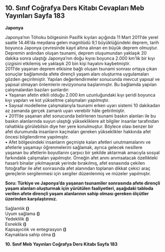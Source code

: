 ## 10. Sınıf Coğrafya Ders Kitabı Cevapları Meb Yayınları Sayfa 183

**Japonya**

Japonya’nın Töhoku bölgesinin Pasifik kıyıları açığında 11 Mart 2011’de yerel saatle 14.46’da meydana gelen magnitüdü 9,1 büyüklüğündeki deprem, tarih boyunca Japonya çevresinde kayıt altına alınan en büyük deprem olmuştur. Depremin ardından oluşan tsunami, deprem oluşumundan yaklaşık 20 dakika sonra ulaştığı Japonya’nın doğu kıyısı boyunca 2.000 km’lik bir kıyı çizgisini etkilemiş ve yaklaşık 20 bin kişi hayatını kaybetmiştir.  
 2011’de yaşanan deprem etkisine bağlı oluşan tsunami sonrası ortaya çıkan sonuçlar bağlamında afete dirençli yaşam alanı oluşturma uygulamaları gözden geçirilmiştir. Yapılan değerlendirmeler sonucunda mevcut yapısal ve yapısal olmayan önlemlerin revizyonuna başlanmıştır. Bu bağlamda yapılan çalışmalardan bazıları şunlardır:  
 • Yaşanan afetin etkili olduğu 2.000 km uzunluğundaki kıyı şeridi boyunca kıyı yapıları ve kot yükseltme çalışmaları yapılmıştır.  
 • Sayısal modelleme çalışmalarıyla tsunami erken uyarı sistemi 10 dakikadan az zamanda gerçek zamanlı uyarı verebilir hâle getirilmiştir.  
 • 2011’de yaşanan afet sonucunda belirlenen tsunami baskın alanları ile bu baskın alanlarında suyun ulaştığı yüksekliklere ait bilgiler insanlar tarafından rahatlıkla görülebilsin diye her yere konulmuştur. Böylece olası benzer bir afet durumunda insanların kaçmaları gereken yükseklikler hakkında afet öncesi bilgilendirme yapılmıştır.  
 • Afet bölgesindeki insanların geçmişte kalan afetleri unutmamalarını ve afetlerle yaşamayı öğrenmelerini sağlamak, ayrıca gelecek nesillere yaşanan bu afetlerin boyutlarını çarpıcı bir şekilde aktarmak amacıyla sosyal farkındalık çalışmaları yapılmıştır. Örneğin afet anını anımsatacak özellikteki hasarlı binalar yıkılmayarak yerinde bırakılmış, afet esnasında çekilen fotoğraflar ile afet sonrasında afet alanından toplanan dikkat çekici araç gereçlerin sergilenmesi için sergiler düzenlenmiş ve müzeler yapılmıştır.

**Soru: Türkiye ve Japonya’da yaşanan tsunamiler sonrasında afete dirençli yaşam alanları oluşturmak için yürütülen faaliyetleri, aşağıdaki tabloda verilen afete dirençli yaşam alanlarının sahip olması gereken ölçütler üzerinden karşılaştırınız.**

Sağlamlık **()**  
 Uyum sağlama **()**  
 Yedeklilik **()**  
 Esneklik **()**  
 Kapsayıcılık ve entegrasyon **()**  
 Kaynaklara sahip olma **()**

**10. Sınıf Meb Yayınları Coğrafya Ders Kitabı Sayfa 183**
